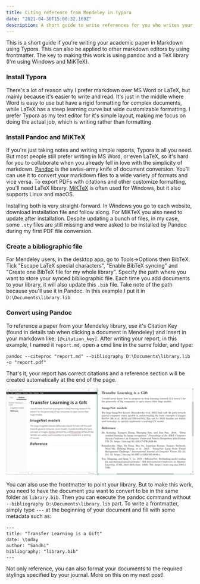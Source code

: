```yaml
---
title: Citing reference from Mendeley in Typora
date: "2021-04-30T15:00:32.169Z"
description: A short guide to write references for you who writes your academic paper in Markdown using Typora. The key to making this work is using Pandoc and a TeX library.
---
```




This is a short guide if you're writing your academic paper in Markdown using Typora. This can also be applied to other markdown editors by using frontmatter. The key to making this work is using pandoc and a TeX library (I'm using Windows and MiKTeX).

### Install Typora

There's a lot of reason why I prefer markdown over MS Word or LaTeX, but mainly because it's easier to write and read. It's just in the middle where Word is easy to use but have a rigid formatting for complex documents, while LaTeX has a steep learning curve but wide customizable formatting. I prefer Typora as my text editor for it's simple layout, making me focus on doing the actual job, which is writing rather than formatting.

### Install Pandoc and MiKTeX

If you're just taking notes and writing simple reports, Typora is all you need. But most people still prefer writing in MS Word, or even LaTeX, so it's hard for you to collaborate when you already fell in love with the simplicity of markdown. [Pandoc](https://pandoc.org/) is the swiss-army knife of document conversion. You'll can use it to convert your markdown files to a wide variety of formats and vice versa. To export PDFs with citations and other customize formatting, you'll need LaTeX library. [MiKTeX](https://miktex.org/) is often used for Windows, but it also supports Linux and macOS.

Installing both is very straight-forward. In Windows you go to each website, download installation file and follow along. For MiKTeX you also need to update after installation. Despite updating a bunch of files, in my case, some `.sty` files are still missing and were asked to be installed by Pandoc during my first PDF file conversion.

### Create a bibliographic file

For Mendeley users, in the desktop app, go to Tools->Options then BibTeX. Tick "Escape LaTeX special characters", "Enable BibTeX syncing" and "Create one BibTeX file for my whole library". Specify the path where you want to store your synced bibliographic file. Each time you add documents to your library, it will also update this `.bib` file. Take note of the path because you'll use it in Pandoc. In this example I put it in `D:\Documents\library.lib`

### Convert using Pandoc

To reference a paper from your Mendeley library, use it's Citation Key (found in details tab when clicking a document in Mendeley) and insert in your markdown like: `[@citation_key]`. After writing your report, in this example, I named it `report.md`, open a cmd line in the same folder, and type:

```
pandoc --citeproc "report.md" --bibliography D:\Documents\library.lib -o "report.pdf"
```

That's it, your report has correct citations and a reference section will be created automatically at the end of the page.

![markdown and the converted PDF side by side](./result.png "Markdown and the converted document in PDF")



You can also use the frontmatter to point your library. But to make this work, you need to have the document you want to convert to be in the same folder as `library.bib`. Then you can execute the pandoc command without `--bibliography D:\Documents\library.lib` part. To write a frontmatter, simply type `---` at the beginning of your document and fill with some metadata such as:

```
---
title: "Transfer Learning is a Gift"
date: \today
author: "Sandhi"
bibliography: "library.bib"
---
```

Not only reference, you can also format your documents to the required stylings specified by your journal. More on this on my next post!




















